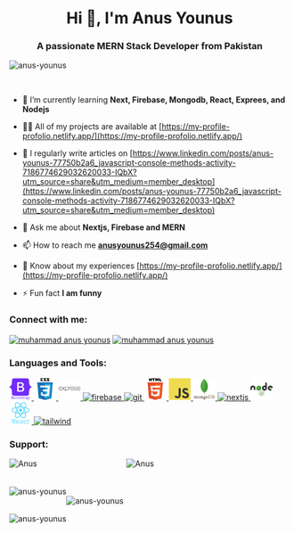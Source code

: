 <h1 align="center">Hi 👋, I'm Anus Younus</h1>
<h3 align="center">A passionate MERN Stack Developer from Pakistan</h3>

<p align="left"> <img src="https://komarev.com/ghpvc/?username=anus-younus&label=Profile%20views&color=0e75b6&style=flat" alt="anus-younus" /> </p>

<p align="left"> <a href="https://twitter.com/" target="blank"><img src="https://img.shields.io/twitter/follow/?logo=twitter&style=for-the-badge" alt="" /></a> </p>

- 🌱 I’m currently learning **Next, Firebase, Mongodb, React, Exprees, and Nodejs**

- 👨‍💻 All of my projects are available at [https://my-profile-profolio.netlify.app/](https://my-profile-profolio.netlify.app/)

- 📝 I regularly write articles on [https://www.linkedin.com/posts/anus-younus-77750b2a6_javascript-console-methods-activity-7186774629032620033-IQbX?utm_source=share&utm_medium=member_desktop](https://www.linkedin.com/posts/anus-younus-77750b2a6_javascript-console-methods-activity-7186774629032620033-IQbX?utm_source=share&utm_medium=member_desktop)

- 💬 Ask me about **Nextjs, Firebase and MERN**

- 📫 How to reach me **anusyounus254@gmail.com**

- 📄 Know about my experiences [https://my-profile-profolio.netlify.app/](https://my-profile-profolio.netlify.app/)

- ⚡ Fun fact **I am funny**

<h3 align="left">Connect with me:</h3>
<p align="left">
<a href="https://linkedin.com/in/muhammad anus younus" target="blank"><img align="center" src="https://raw.githubusercontent.com/rahuldkjain/github-profile-readme-generator/master/src/images/icons/Social/linked-in-alt.svg" alt="muhammad anus younus" height="30" width="40" /></a>
<a href="https://fb.com/muhammad anus younus" target="blank"><img align="center" src="https://raw.githubusercontent.com/rahuldkjain/github-profile-readme-generator/master/src/images/icons/Social/facebook.svg" alt="muhammad anus younus" height="30" width="40" /></a>
</p>

<h3 align="left">Languages and Tools:</h3>
<p align="left"> <a href="https://getbootstrap.com" target="_blank" rel="noreferrer"> <img src="https://raw.githubusercontent.com/devicons/devicon/master/icons/bootstrap/bootstrap-plain-wordmark.svg" alt="bootstrap" width="40" height="40"/> </a> <a href="https://www.w3schools.com/css/" target="_blank" rel="noreferrer"> <img src="https://raw.githubusercontent.com/devicons/devicon/master/icons/css3/css3-original-wordmark.svg" alt="css3" width="40" height="40"/> </a> <a href="https://expressjs.com" target="_blank" rel="noreferrer"> <img src="https://raw.githubusercontent.com/devicons/devicon/master/icons/express/express-original-wordmark.svg" alt="express" width="40" height="40"/> </a> <a href="https://firebase.google.com/" target="_blank" rel="noreferrer"> <img src="https://www.vectorlogo.zone/logos/firebase/firebase-icon.svg" alt="firebase" width="40" height="40"/> </a> <a href="https://git-scm.com/" target="_blank" rel="noreferrer"> <img src="https://www.vectorlogo.zone/logos/git-scm/git-scm-icon.svg" alt="git" width="40" height="40"/> </a> <a href="https://www.w3.org/html/" target="_blank" rel="noreferrer"> <img src="https://raw.githubusercontent.com/devicons/devicon/master/icons/html5/html5-original-wordmark.svg" alt="html5" width="40" height="40"/> </a> <a href="https://developer.mozilla.org/en-US/docs/Web/JavaScript" target="_blank" rel="noreferrer"> <img src="https://raw.githubusercontent.com/devicons/devicon/master/icons/javascript/javascript-original.svg" alt="javascript" width="40" height="40"/> </a> <a href="https://www.mongodb.com/" target="_blank" rel="noreferrer"> <img src="https://raw.githubusercontent.com/devicons/devicon/master/icons/mongodb/mongodb-original-wordmark.svg" alt="mongodb" width="40" height="40"/> </a> <a href="https://nextjs.org/" target="_blank" rel="noreferrer"> <img src="https://cdn.worldvectorlogo.com/logos/nextjs-2.svg" alt="nextjs" width="40" height="40"/> </a> <a href="https://nodejs.org" target="_blank" rel="noreferrer"> <img src="https://raw.githubusercontent.com/devicons/devicon/master/icons/nodejs/nodejs-original-wordmark.svg" alt="nodejs" width="40" height="40"/> </a> <a href="https://reactjs.org/" target="_blank" rel="noreferrer"> <img src="https://raw.githubusercontent.com/devicons/devicon/master/icons/react/react-original-wordmark.svg" alt="react" width="40" height="40"/> </a> <a href="https://tailwindcss.com/" target="_blank" rel="noreferrer"> <img src="https://www.vectorlogo.zone/logos/tailwindcss/tailwindcss-icon.svg" alt="tailwind" width="40" height="40"/> </a> </p>

<h3 align="left">Support:</h3>
<p><a href="https://www.buymeacoffee.com/Anus"> <img align="left" src="https://cdn.buymeacoffee.com/buttons/v2/default-yellow.png" height="50" width="210" alt="Anus" /></a><a href="https://ko-fi.com/Anus"> <img align="left" src="https://cdn.ko-fi.com/cdn/kofi3.png?v=3" height="50" width="210" alt="Anus" /></a></p><br><br>

<p><img align="left" src="https://github-readme-stats.vercel.app/api/top-langs?username=anus-younus&show_icons=true&locale=en&layout=compact" alt="anus-younus" /></p>

<p>&nbsp;<img align="center" src="https://github-readme-stats.vercel.app/api?username=anus-younus&show_icons=true&locale=en" alt="anus-younus" /></p>

<p><img align="center" src="https://github-readme-streak-stats.herokuapp.com/?user=anus-younus&" alt="anus-younus" /></p>
